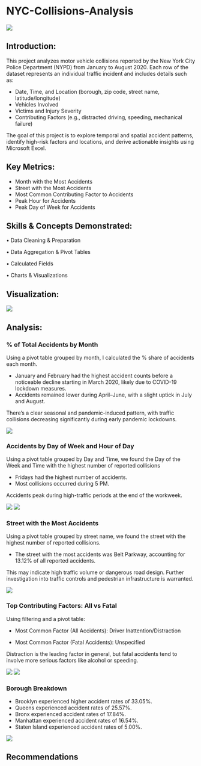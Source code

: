 # NYC-Collisions-Analysis

![](https://github.com/semilogoD/NYC-Collisions-Analysis/blob/main/nyc-letter-logo-design-with-polygon-shape-nyc-polygon-and-cube-shape-logo-design-nyc-hexagon-logo-template-white-and-black-colors-nyc-monogram-business-and-real-estate-logo-vector.jpg)

## Introduction:
This project analyzes motor vehicle collisions reported by the New York City Police Department (NYPD) from January to August 2020. Each row of the dataset represents an individual traffic incident and includes details such as:

-	Date, Time, and Location (borough, zip code, street name, latitude/longitude)
-	Vehicles Involved
-	Victims and Injury Severity
-	Contributing Factors (e.g., distracted driving, speeding, mechanical failure)

The goal of this project is to explore temporal and spatial accident patterns, identify high-risk factors and locations, and derive actionable insights using Microsoft Excel.

## Key Metrics:

- Month with the Most Accidents
- Street with the Most Accidents 
- Most Common Contributing Factor to Accidents
- Peak Hour for Accidents
- Peak Day of Week for Accidents

## Skills & Concepts Demonstrated:

•	Data Cleaning & Preparation

•	Data Aggregation & Pivot Tables

•	Calculated Fields

•	Charts & Visualizations

## Visualization:
![](https://github.com/semilogoD/NYC-Collisions-Analysis/blob/main/New%20york%20collisions%20dashboard.PNG)

## Analysis:

### % of Total Accidents by Month 

Using a pivot table grouped by month, I calculated the % share of accidents each month.

-	January and February had the highest accident counts before a noticeable decline starting in March 2020, likely due to COVID-19 lockdown measures.
-	Accidents remained lower during April–June, with a slight uptick in July and August.

 There’s a clear seasonal and pandemic-induced pattern, with traffic collisions decreasing significantly during early pandemic lockdowns.

![](https://github.com/semilogoD/NYC-Collisions-Analysis/blob/main/totalaccident%20by%20month.PNG)

 ### Accidents by Day of Week and Hour of Day
 
Using a pivot table grouped by Day and Time, we found the Day of the Week and Time with the highest number of reported collisions 

-	Fridays had the highest number of accidents.
-	Most collisions occurred during 5 PM.

 Accidents peak during high-traffic periods at the end of the workweek.

 ![](https://github.com/semilogoD/NYC-Collisions-Analysis/blob/main/Day%20of%20Week%20and%20hour%20of%20day%201.PNG)
 ![](https://github.com/semilogoD/NYC-Collisions-Analysis/blob/main/Day%20of%20Week%20and%20hour%20of%20day%202.PNG)
 
### Street with the Most Accidents

Using a pivot table grouped by street name, we found the street with the highest number of reported collisions.

-	The street with the most accidents was Belt Parkway, accounting for 13.12% of all reported accidents.
  
 This may indicate high traffic volume or dangerous road design. Further investigation into traffic controls and pedestrian infrastructure is warranted.

![](https://github.com/semilogoD/NYC-Collisions-Analysis/blob/main/Top%2015%20streets%20with%20the%20most%20accidents.PNG)

 ### Top Contributing Factors: All vs Fatal
 
Using filtering and a pivot table:

-	Most Common Factor (All Accidents):
Driver Inattention/Distraction

-	Most Common Factor (Fatal Accidents):
Unspecified

Distraction is the leading factor in general, but fatal accidents tend to involve more serious factors like alcohol or speeding.

![](https://github.com/semilogoD/NYC-Collisions-Analysis/blob/main/Top%2015%20Contributng%20factor%20to%20accidents.PNG)
![](https://github.com/semilogoD/NYC-Collisions-Analysis/blob/main/Top%205%20Contributng%20factor%20to%20fatal%20accidents.PNG)

###	Borough Breakdown

 - Brooklyn experienced higher accident rates of 33.05%.
 - Queens experienced accident rates of 25.57%.
 - Bronx experienced accident rates of 17.84%.
 - Manhattan experienced accident rates of 16.54%.
 - Staten Island experienced accident rates of 5.00%.

![](https://github.com/semilogoD/NYC-Collisions-Analysis/blob/main/Boough%20breakdown.PNG)

## Recommendations

 





